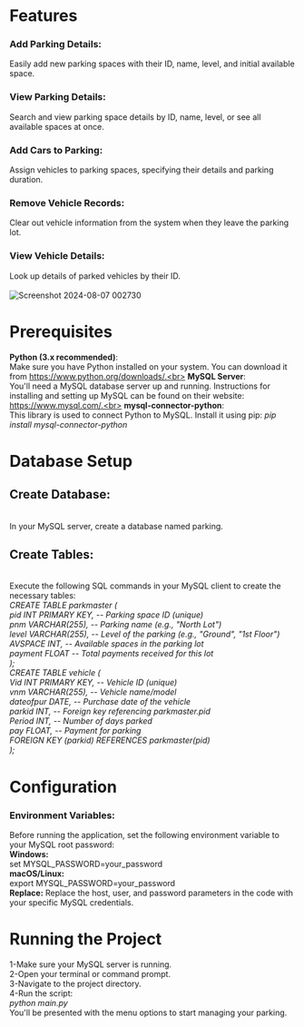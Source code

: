 # **Features**
### Add Parking Details:
Easily add new parking spaces with their ID, name, level, and initial available space.  <br>
### View Parking Details:
Search and view parking space details by ID, name, level, or see all available spaces at once. <br>
### Add Cars to Parking: 
Assign vehicles to parking spaces, specifying their details and parking duration. <br>
### Remove Vehicle Records: 
Clear out vehicle information from the system when they leave the parking lot. <br>
### View Vehicle Details: 
Look up details of parked vehicles by their ID.<br><br>
![Screenshot 2024-08-07 002730](https://github.com/user-attachments/assets/e70df3ea-9dac-41dd-a77a-35741ecd4f23)
# **Prerequisites**
**Python (3.x recommended)**: <br> Make sure you have Python installed on your system. You can download it from https://www.python.org/downloads/.<br>
**MySQL Server**: <br> You'll need a MySQL database server up and running.  Instructions for installing and setting up MySQL can be found on their website: https://www.mysql.com/.<br>
**mysql-connector-python**:  <br>This library is used to connect Python to MySQL. Install it using pip:
*pip install mysql-connector-python*
# **Database Setup**
## Create Database:
<br> In your MySQL server, create a database named parking.
## Create Tables:  
<br> Execute the following SQL commands in your MySQL client to create the necessary tables:<br>
*CREATE TABLE parkmaster ( <br>
    pid INT PRIMARY KEY,   -- Parking space ID (unique)  <br>
    pnm VARCHAR(255),      -- Parking name (e.g., "North Lot") <br>
    level VARCHAR(255),    -- Level of the parking (e.g., "Ground", "1st Floor") <br>
    AVSPACE INT,           -- Available spaces in the parking lot <br>
    payment FLOAT          -- Total payments received for this lot <br>
);*
<br>
*CREATE TABLE vehicle ( <br>
    Vid INT PRIMARY KEY,    -- Vehicle ID (unique) <br>
    vnm VARCHAR(255),      -- Vehicle name/model <br>
    dateofpur DATE,        -- Purchase date of the vehicle <br>
    parkid INT,            -- Foreign key referencing parkmaster.pid <br>
    Period INT,            -- Number of days parked <br>
    pay FLOAT,             -- Payment for parking <br>
    FOREIGN KEY (parkid) REFERENCES parkmaster(pid) <br>
);*<br>
# **Configuration**
### **Environment Variables:**

Before running the application, set the following environment variable to your MySQL root password:<br>
**Windows:**  <br>set MYSQL_PASSWORD=your_password<br>
**macOS/Linux:** <br>export MYSQL_PASSWORD=your_password <br>
**Replace:**
Replace the host, user, and password parameters in the code with your specific MySQL credentials.
# **Running the Project** <br>
1-Make sure your MySQL server is running.<br>
2-Open your terminal or command prompt.<br>
3-Navigate to the project directory.<br>
4-Run the script:<br>
*python main.py*<br>
You'll be presented with the menu options to start managing your parking.





